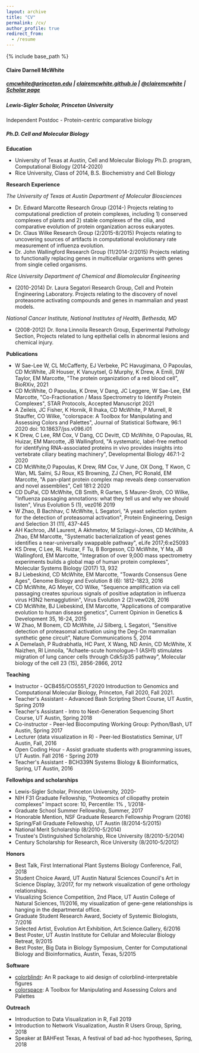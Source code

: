 ```yaml
---
layout: archive
title: "CV"
permalink: /cv/
author_profile: true
redirect_from:
  - /resume
---
```


{% include base_path %}
#### Claire Darnell McWhite
##### cmcwhite@princeton.edu |  [clairemcwhite.github.io](https://clairemcwhite.github.io) |  [@clairemcwhite](https://twitter.com/clairemcwhite) | [Scholar page](https://scholar.google.com/citations?hl=en&user=AOYsDhsAAAAJ )

##### Lewis-Sigler Scholar, Princeton University
Independent Postdoc - Protein-centric comparative biology


##### Ph.D. Cell and Molecular Biology
 
**Education**

* University of Texas at Austin, Cell and Molecular Biology Ph.D. program, Computational Biology (2014-2020)
* Rice University, Class of 2014, B.S. Biochemistry and Cell Biology 
 
**Research Experience**

*The University of Texas at Austin Department of Molecular Biosciences*

* Dr. Edward Marcotte Research Group (2014-) Projects relating to computational prediction of protein complexes, including 1) conserved complexes of plants and 2) stable complexes of the cilia, and comparative evolution of protein organization across eukaryotes.
* Dr. Claus Wilke Research Group (2/2015-8/2015) Projects relating to uncovering sources of artifacts in computational evolutionary rate measurement of influenza evolution.
* Dr. John Wallingford Research Group (11/2014-2/2015) Projects relating to functionally replacing genes in multicellular organisms with genes from single celled organisms.

*Rice University Department of Chemical and Biomolecular Engineering*
             
* (2010-2014) Dr. Laura Segatori Research Group, Cell and Protein Engineering Laboratory. Projects relating to the discovery of novel proteasome activating compounds and genes in mammalian and yeast models.  

*National Cancer Institute, National Institutes of Health, Bethesda, MD*

* (2008-2012) Dr. Ilona Linnoila Research Group, Experimental Pathology Section, Projects related to lung epithelial cells in abnormal lesions and chemical injury.
 

**Publications**

* W Sae-Lee W, CL McCafferty, EJ Verbeke, PC Havugimana, O Papoulas, CD McWhite, JR Houser, K Vanuytsel, G Murphy, K Drew, A Emili, DW Taylor, EM Marcotte, "The protein organization of a red blood cell", BioRXiv, 2021
* CD McWhite, O Papoulas, K Drew, V Dang, JC Leggere, W Sae-Lee, EM Marcotte, "Co-Fractionation / Mass Spectrometry to Identify Protein Complexes", STAR Protocols, Accepted Manuscript 2021
* A Zeileis, JC Fisher, K Hornik, R Ihaka, CD McWhite, P Murrell, R Stauffer, CO Wilke, "colorspace: A Toolbox for Manipulating and Assessing Colors and Palettes", Journal of Statistical Software, 96:1 2020 doi: 10.18637/jss.v096.i01
* K Drew, C Lee, RM Cox, V Dang, CC Devitt, CD McWhite, O Papoulas, RL Huizar, EM Marcotte, JB Wallingford, "A systematic, label-free method for identifying RNA-associated proteins in vivo provides insights into vertebrate ciliary beating machinery", Developmental Biology 467:1-2 2020
* CD McWhite,O Papoulas, K Drew, RM Cox, V June, OX Dong, T Kwon, C Wan, ML Salmi, SJ Roux, KS Browning, ZJ Chen, PC Ronald, EM Marcotte, "A pan-plant protein complex map reveals deep conservation and novel assemblies", Cell 181:2 2020 
* CD DuPai, CD McWhite, CB Smith, R Garten, S Maurer-Stroh, CO Wilke, "Influenza passaging annotations: what they tell us and why we should listen", Virus Evolution 5 (1), vez016 2019
* W Zhao, B Bachhav, C McWhite, L Segatori, "A yeast selection system for the detection of proteasomal activation", Protein Engineering, Design and Selection 31 (11), 437-445
* AH Kachroo, JM Laurent, A Akhmetov, M Szilagyi-Jones, CD McWhite, A Zhao, EM Marcotte, "Systematic bacterialization of yeast genes identifies a near-universally swappable pathway", eLife 2017;6:e25093
* KS Drew, C Lee, RL Huizar, F Tu, B Borgeson, CD McWhite, Y Ma, JB Wallingford, EM Marcotte, "Integration of over 9,000 mass spectrometry experiments builds a global map of human protein complexes", Molecular Systems Biology (2017) 13, 932
* BJ Liebeskind, CD McWhite, EM Marcotte, "Towards Consensus Gene Ages", Genome Biology and Evolution 8 (6): 1812-1823, 2016
* CD McWhite, AG Meyer, CO Wilke, "Sequence amplification via cell passaging creates spurious signals of positive adaptation in influenza virus H3N2 hemagglutinin", Virus Evolution 2 (2):vew026, 2016
* CD McWhite, BJ Liebeskind, EM Marcotte, "Applications of comparative evolution to human disease genetics", Current Opinion in Genetics & Development 35, 16-24, 2015 
* W Zhao, M Bonem, CD McWhite, JJ Silberg, L Segatori, "Sensitive detection of proteasomal activation using the Deg-On mammalian synthetic gene circuit", Nature Communications 5, 2014
* A Demelash, P Rudrabhatla, HC Pant, X Wang, ND Amin, CD McWhite, X Naizhen, RI Linnoila, "Achaete-scute homologue-1 (ASH1) stimulates migration of lung cancer cells through Cdk5/p35 pathway", Molecular biology of the cell 23 (15), 2856-2866, 2012

**Teaching**
* Instructor - QCB455/COS551_F2020 Introduction to Genomics and Computational Molecular Biology, Princeton, Fall 2020, Fall 2021. 
* Teacher's Assistant - Advanced Bash Scripting Short Course, UT Austin, Spring 2019
* Teacher's Assistant - Intro to Next-Generation Sequencing Short Course, UT Austin, Spring 2018
* Co-instructor - Peer-led Biocomputing Working Group: Python/Bash, UT Austin, Spring 2017
* Lecturer (data visualization in R) - Peer-led Biostatistics Seminar, UT Austin, Fall, 2016
* Open Coding Hour - Assist graduate students with programming issues, UT Austin. Fall 2016 - Spring 2019
* Teacher's Assistant - BCH339N Systems Biology & Bioinformatics, Spring, UT Austin, 2016
 
 
**Fellowhips and scholarships**

* Lewis-Sigler Scholar, Princeton University, 2020-
* NIH F31 Graduate Fellowship, "Proteomics of ciliopathy protein complexes" Impact score: 10, Percentile: 1% , 1/2018-
* Graduate School Summer Fellowship, Summer, 2017
* Honorable Mention, NSF Graduate Research Fellowship Program (2016)
* Spring/Fall Graduate Fellowship, UT Austin (8/2014-5/2015)
* National Merit Scholarship (8/2010-5/2014)
* Trustee's Distinguished Scholarship, Rice University (8/2010-5/2014)
* Century Scholarship for Research, Rice University (8/2010-5/2012)
 
**Honors**

* Best Talk, First International Plant Systems Biology Conference, Fall, 2018
* Student Choice Award, UT Austin Natural Sciences Council's Art in Science Display, 3/2017, for my network visualization of gene orthology relationships.
* Visualizing Science Competition, 2nd Place, UT Austin College of Natural Sciences, 11/2016, my visualization of gene-gene relationships is hanging in the departmental office.
* Graduate Student Research Award, Society of Systemic Biologists, 7/2016
* Selected Artist, Evolution Art Exhibition, Art.Science.Gallery, 6/2016
* Best Poster, UT Austin Institute for Cellular and Molecular Biology Retreat, 9/2015
* Best Poster, Big Data in Biology Symposium, Center for Computational Biology and Bioinformatics, Austin, Texas, 5/2015
 
 
**Software**

 * [colorblindr](https://github.com/clauswilke/colorblindr): An R package to aid design of colorblind-interpretable figures
 * [colorspace](http://colorspace.r-forge.r-project.org/): A Toolbox for Manipulating and Assessing Colors and Palettes
 
**Outreach**

* Introduction to Data Visualization in R, Fall 2019
* Introduction to Network Visualization, Austin R Users Group, Spring, 2018
* Speaker at BAHFest Texas, A festival of bad ad-hoc hypotheses, Spring, 2018


<!--
**Talks**

* Plant Cell Atlas, Invited talk, remote, 2021
* 
* Computing on Phenotypes, Invited talk, Iowa State University, Ames, IA, 4/2019
* First International Plant Systems Biology Conference, Roscoff, France, 9/2018

**Posters**

* US HUPO, Charleston, SC, 3/2022
* US HUPO, remote, 2021
* The Society for Molecular Biology and Evolution, Austin, TX, 7/2017
* Quest for Orthologs Meeting, Los Angeles, CA, 5/2017
* Omics Approaches to Study the Proteome Keystone Conference, Breckenridge, CO, 1/2017
* Plant Biology, Austin, TX, 7/2016
* Evolution, Austin, TX, 6/2016
* Quest for Orthologs Meeting, Barcelona, Spain, 5/2015
* Big Data in Biology Symposium, Austin, TX, 5/2015
* Rice Undergraduate Research Symposium, 4/2011, 4/2012, 4/2013
* NIH Summer Research Symposium, 8/2011
 
**Groups**

* Quest for Orthologs Consortium
* Plant Cell Atlas
-->


